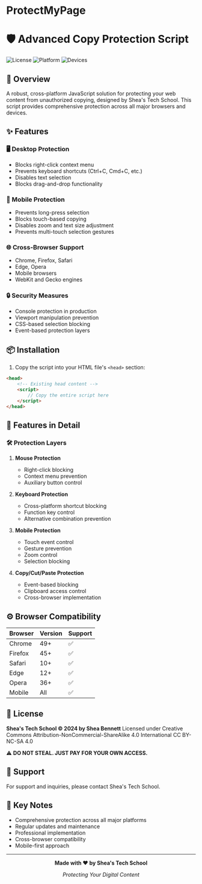 # ProtectMyPage

# 🛡️ Advanced Copy Protection Script

![License](https://img.shields.io/badge/license-CC%20BY--NC--SA%204.0-blue.svg)
![Platform](https://img.shields.io/badge/platform-All%20Browsers-success.svg)
![Devices](https://img.shields.io/badge/devices-Desktop%20%7C%20Mobile-orange.svg)

## 🌟 Overview

A robust, cross-platform JavaScript solution for protecting your web content from unauthorized copying, designed by Shea's Tech School. This script provides comprehensive protection across all major browsers and devices.

## ✨ Features

### 🖥️ Desktop Protection
- Blocks right-click context menu
- Prevents keyboard shortcuts (Ctrl+C, Cmd+C, etc.)
- Disables text selection
- Blocks drag-and-drop functionality

### 📱 Mobile Protection
- Prevents long-press selection
- Blocks touch-based copying
- Disables zoom and text size adjustment
- Prevents multi-touch selection gestures

### 🌐 Cross-Browser Support
- Chrome, Firefox, Safari
- Edge, Opera
- Mobile browsers
- WebKit and Gecko engines

### 🔒 Security Measures
- Console protection in production
- Viewport manipulation prevention
- CSS-based selection blocking
- Event-based protection layers

## 📦 Installation

1. Copy the script into your HTML file's `<head>` section:

```html
<head>
    <!-- Existing head content -->
    <script>
        // Copy the entire script here
    </script>
</head>
```

## 🚀 Features in Detail

### 🛠️ Protection Layers

1. **Mouse Protection**
   - Right-click blocking
   - Context menu prevention
   - Auxiliary button control

2. **Keyboard Protection**
   - Cross-platform shortcut blocking
   - Function key control
   - Alternative combination prevention

3. **Mobile Protection**
   - Touch event control
   - Gesture prevention
   - Zoom control
   - Selection blocking

4. **Copy/Cut/Paste Protection**
   - Event-based blocking
   - Clipboard access control
   - Cross-browser implementation

## ⚙️ Browser Compatibility

| Browser | Version | Support |
|---------|---------|---------|
| Chrome  | 49+     | ✅      |
| Firefox | 45+     | ✅      |
| Safari  | 10+     | ✅      |
| Edge    | 12+     | ✅      |
| Opera   | 36+     | ✅      |
| Mobile  | All     | ✅      |

## 📝 License

**Shea's Tech School © 2024 by Shea Bennett**
Licensed under Creative Commons Attribution-NonCommercial-ShareAlike 4.0 International
CC BY-NC-SA 4.0

⚠️ **DO NOT STEAL. JUST PAY FOR YOUR OWN ACCESS.**

## 🤝 Support

For support and inquiries, please contact Shea's Tech School.

## 🔑 Key Notes

- Comprehensive protection across all major platforms
- Regular updates and maintenance
- Professional implementation
- Cross-browser compatibility
- Mobile-first approach

---

<div align="center">

**Made with ❤️ by Shea's Tech School**

*Protecting Your Digital Content*

</div>
